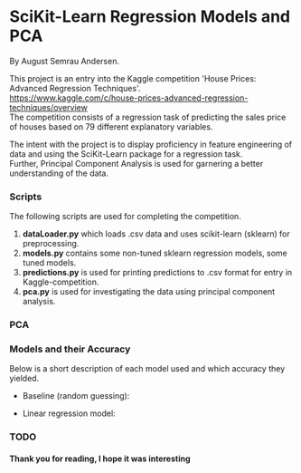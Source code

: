 # SciKit-Learn Regression Models and PCA
By August Semrau Andersen.

This project is an entry into the Kaggle competition 'House Prices: Advanced Regression Techniques'.  
https://www.kaggle.com/c/house-prices-advanced-regression-techniques/overview  
The competition consists of a regression task of predicting the sales price of houses based on 79 different explanatory variables.

The intent with the project is to display proficiency in feature engineering of data and using the SciKit-Learn package for a regression task.  
Further, Principal Component Analysis is used for garnering a better understanding of the data.


### Scripts
The following scripts are used for completing the competition.
 
1. **dataLoader.py** which loads .csv data and uses scikit-learn (sklearn) for preprocessing. 
2. **models.py** contains some non-tuned sklearn regression models, some tuned models.
3. **predictions.py** is used for printing predictions to .csv format for entry in Kaggle-competition.
4. **pca.py** is used for investigating the data using principal component analysis.



### PCA


### Models and their Accuracy
Below is a short description of each model used and which accuracy they yielded.


- Baseline (random guessing):

- Linear regression model: 






### TODO


#### Thank you for reading, I hope it was interesting
